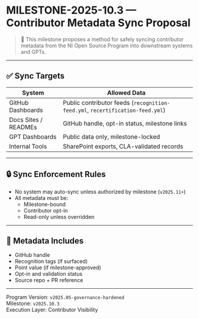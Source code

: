 # MILESTONE-2025-10.3 — Contributor Metadata Sync Proposal

> 🔄 This milestone proposes a method for safely syncing contributor metadata from the NI Open Source Program into downstream systems and GPTs.

---

## ✅ Sync Targets

| System | Allowed Data |
|--------|--------------|
| GitHub Dashboards | Public contributor feeds (`recognition-feed.yml`, `recertification-feed.yml`) |
| Docs Sites / READMEs | GitHub handle, opt-in status, milestone links |
| GPT Dashboards | Public data only, milestone-locked |
| Internal Tools | SharePoint exports, CLA-validated records |

---

## 🔒 Sync Enforcement Rules

- No system may auto-sync unless authorized by milestone (`v2025.11+`)
- All metadata must be:
  - Milestone-bound
  - Contributor opt-in
  - Read-only unless overridden

---

## 🧾 Metadata Includes

- GitHub handle
- Recognition tags (if surfaced)
- Point value (if milestone-approved)
- Opt-in and validation status
- Source repo + PR reference

---

Program Version: `v2025.05-governance-hardened`  
Milestone: `v2025.10.3`  
Execution Layer: Contributor Visibility

